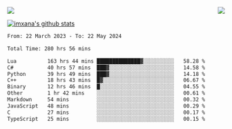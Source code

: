 <p>
  <a href="https://count.getloli.com/"><img src="https://count.getloli.com/get/@xana.readme?theme=moebooru-h"></a>
  <img src="https://weather-icon.journeyad.repl.co/@hangzhou?v=1" align="right">
</p>


<a href="https://github.com/imxana"><img align="center" src="https://github-readme-stats.vercel.app/api?username=imxana&show_icons=true&include_all_commits=true&hide_border=tru&custom_title=imxana%27s%20Github%20Stats" alt="imxana's github stats" /></a> 

<!--START_SECTION:waka-->

```txt
From: 22 March 2023 - To: 22 May 2024

Total Time: 280 hrs 56 mins

Lua          163 hrs 44 mins ██████████████▓░░░░░░░░░░   58.28 %
C#           40 hrs 57 mins  ███▓░░░░░░░░░░░░░░░░░░░░░   14.58 %
Python       39 hrs 49 mins  ███▓░░░░░░░░░░░░░░░░░░░░░   14.18 %
C++          18 hrs 43 mins  █▓░░░░░░░░░░░░░░░░░░░░░░░   06.67 %
Binary       12 hrs 46 mins  █░░░░░░░░░░░░░░░░░░░░░░░░   04.55 %
Other        1 hr 42 mins    ░░░░░░░░░░░░░░░░░░░░░░░░░   00.61 %
Markdown     54 mins         ░░░░░░░░░░░░░░░░░░░░░░░░░   00.32 %
JavaScript   48 mins         ░░░░░░░░░░░░░░░░░░░░░░░░░   00.29 %
C            27 mins         ░░░░░░░░░░░░░░░░░░░░░░░░░   00.17 %
TypeScript   25 mins         ░░░░░░░░░░░░░░░░░░░░░░░░░   00.15 %
```

<!--END_SECTION:waka-->
